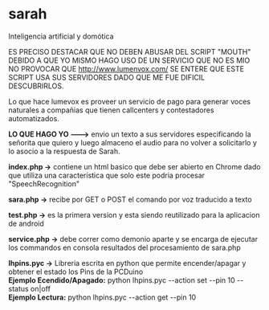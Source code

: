 sarah
=====
Inteligencia artificial y domótica

ES PRECISO DESTACAR QUE NO DEBEN ABUSAR DEL SCRIPT "MOUTH" DEBIDO A QUE YO MISMO HAGO USO DE UN SERVICIO QUE NO ES MIO
NO PROVOCAR QUE http://www.lumenvox.com/ SE ENTERE QUE ESTE SCRIPT USA SUS SERVIDORES DADO QUE ME FUE DIFICIL DESCUBRIRLOS.

Lo que hace lumevox es proveer un servicio de pago para generar voces naturales a compañias que tienen callcenters y contestadores automatizados.

<strong>LO QUE HAGO YO ---></strong> envio un texto a sus servidores especificando la señorita que quiero y luego almaceno el audio para no volver a solicitarlo y lo asocio a la respuesta de Sarah.

<strong>index.php -></strong> contiene un html basico que debe ser abierto en Chrome dado que utiliza una característica que solo este podria procesar "SpeechRecognition"

<strong>sara.php -></strong> recibe por GET o POST el comando por voz traducido a texto

<strong>test.php -></strong> es la primera version y esta siendo reutilizado para la aplicacion de android

<strong>service.php -></strong> debe correr como demonio aparte y se encarga de ejecutar los commandos en consola resultados del procesamiento de sara.php


<strong>lhpins.pyc -></strong> Libreria escrita en python que permite encender/apagar y obtener el estado los Pins de la PCDuino
        <br><strong>Ejemplo Ecendido/Apagado:</strong> python lhpins.pyc --action set --pin 10 --status on|off <br/>
        <strong>Ejemplo Lectura:</strong> python lhpins.pyc --action get --pin 10






